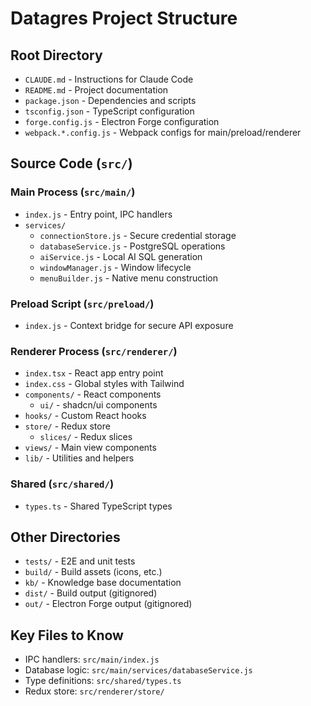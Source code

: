 # Datagres Project Structure

## Root Directory
- `CLAUDE.md` - Instructions for Claude Code
- `README.md` - Project documentation
- `package.json` - Dependencies and scripts
- `tsconfig.json` - TypeScript configuration
- `forge.config.js` - Electron Forge configuration
- `webpack.*.config.js` - Webpack configs for main/preload/renderer

## Source Code (`src/`)
### Main Process (`src/main/`)
- `index.js` - Entry point, IPC handlers
- `services/`
  - `connectionStore.js` - Secure credential storage
  - `databaseService.js` - PostgreSQL operations
  - `aiService.js` - Local AI SQL generation
  - `windowManager.js` - Window lifecycle
  - `menuBuilder.js` - Native menu construction

### Preload Script (`src/preload/`)
- `index.js` - Context bridge for secure API exposure

### Renderer Process (`src/renderer/`)
- `index.tsx` - React app entry point
- `index.css` - Global styles with Tailwind
- `components/` - React components
  - `ui/` - shadcn/ui components
- `hooks/` - Custom React hooks
- `store/` - Redux store
  - `slices/` - Redux slices
- `views/` - Main view components
- `lib/` - Utilities and helpers

### Shared (`src/shared/`)
- `types.ts` - Shared TypeScript types

## Other Directories
- `tests/` - E2E and unit tests
- `build/` - Build assets (icons, etc.)
- `kb/` - Knowledge base documentation
- `dist/` - Build output (gitignored)
- `out/` - Electron Forge output (gitignored)

## Key Files to Know
- IPC handlers: `src/main/index.js`
- Database logic: `src/main/services/databaseService.js`
- Type definitions: `src/shared/types.ts`
- Redux store: `src/renderer/store/`